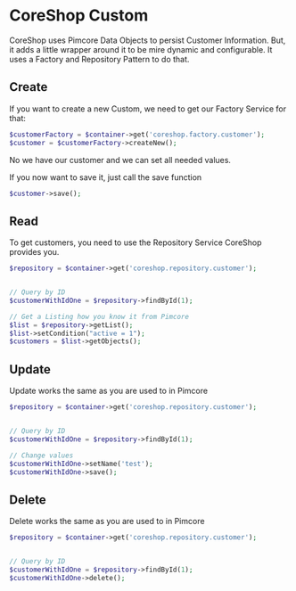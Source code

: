 # CoreShop Custom

CoreShop uses Pimcore Data Objects to persist Customer Information. But, it adds a little wrapper around it to be mire
dynamic and configurable. It uses a Factory and Repository Pattern to do that.

## Create

If you want to create a new Custom, we need to get our Factory Service for that:

```php
$customerFactory = $container->get('coreshop.factory.customer');
$customer = $customerFactory->createNew();
```

No we have our customer and we can set all needed values.

If you now want to save it, just call the save function

```php
$customer->save();
```

## Read

To get customers, you need to use the Repository Service CoreShop provides you.

```php
$repository = $container->get('coreshop.repository.customer');


// Query by ID
$customerWithIdOne = $repository->findById(1);

// Get a Listing how you know it from Pimcore
$list = $repository->getList();
$list->setCondition("active = 1");
$customers = $list->getObjects();

```

## Update

Update works the same as you are used to in Pimcore

```php
$repository = $container->get('coreshop.repository.customer');


// Query by ID
$customerWithIdOne = $repository->findById(1);

// Change values
$customerWithIdOne->setName('test');
$customerWithIdOne->save();
```

## Delete

Delete works the same as you are used to in Pimcore

```php
$repository = $container->get('coreshop.repository.customer');


// Query by ID
$customerWithIdOne = $repository->findById(1);
$customerWithIdOne->delete();
```
